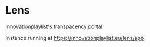 # Lens
Innovationplaylist's transpacency portal

Instance running at https://innovationplaylist.eu/lens/app
